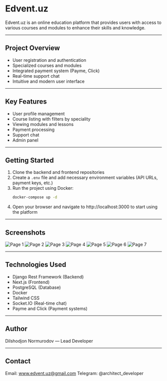 # Edvent.uz

Edvent.uz is an online education platform that provides users with access to various courses and modules to enhance their skills and knowledge.

---

## Project Overview

- User registration and authentication
- Specialized courses and modules
- Integrated payment system (Payme, Click)
- Real-time support chat
- Intuitive and modern user interface

---

## Key Features

- User profile management
- Course listing with filters by speciality
- Viewing modules and lessons
- Payment processing
- Support chat
- Admin panel

---

## Getting Started

1. Clone the backend and frontend repositories
2. Create a `.env` file and add necessary environment variables (API URLs, payment keys, etc.)
3. Run the project using Docker:
    ```bash
    docker-compose up -d
    ```
4. Open your browser and navigate to http://localhost:3000 to start using the platform

---

## Screenshots

![Page 1](https://i.ibb.co/cqrSSGB/image-2025-06-28-00-13-57.png)
![Page 2](https://i.ibb.co/sJPX5yt6/image-2025-06-28-00-14-13.png)
![Page 3](https://i.ibb.co/B2VTfGMp/image-2025-06-28-00-14-25.png)
![Page 4](https://i.ibb.co/FbhVWgp2/image-2025-06-28-00-14-39.png)
![Page 5](https://i.ibb.co/d0NnXZ24/image-2025-06-28-00-14-49.png)
![Page 6](https://i.ibb.co/1JZcnGwx/image-2025-06-28-00-15-06.png)
![Page 7](https://i.ibb.co/gMW8K1DR/image-2025-06-28-00-15-23.png)

---

## Technologies Used

- Django Rest Framework (Backend)
- Next.js (Frontend)
- PostgreSQL (Database)
- Docker
- Tailwind CSS
- Socket.IO (Real-time chat)
- Payme and Click (Payment systems)

---

## Author

Dilshodjon Normurodov — Lead Developer

---

## Contact

Email: www.edvent.uz@gmail.com
Telegram: @architect_developer
